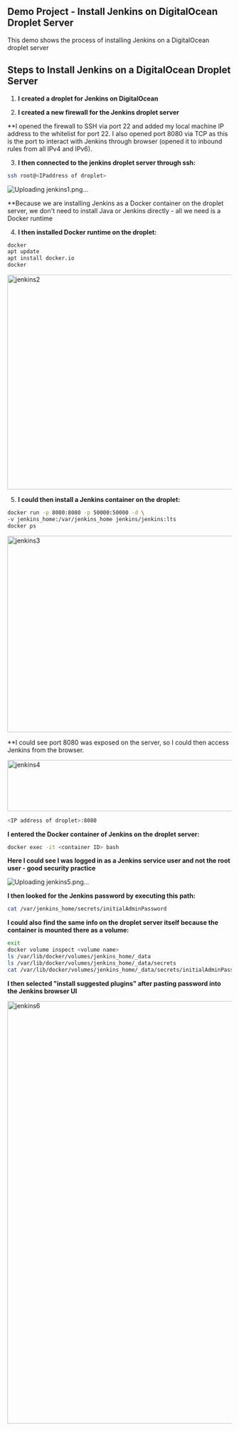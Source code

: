 ## Demo Project - Install Jenkins on DigitalOcean Droplet Server

This demo shows the process of installing Jenkins on a DigitalOcean droplet server

## Steps to Install Jenkins on a DigitalOcean Droplet Server

1. **I created a droplet for Jenkins on DigitalOcean**

2. **I created a new firewall for the Jenkins droplet server**

**I opened the firewall to SSH via port 22 and added my local machine IP address to the whitelist for port 22. I also opened port 8080 via TCP as this is the port to interact with Jenkins through browser (opened it to inbound rules from all IPv4 and IPv6).

3. **I then connected to the jenkins droplet server through ssh:**

```bash
ssh root@<IPaddress of droplet>
```

![Uploading jenkins1.png…]()

**Because we are installing Jenkins as a Docker container on the droplet server, we don't need to install Java or Jenkins directly - all we need is a Docker runtime

4. **I then installed Docker runtime on the droplet:**

```bash
docker
apt update
apt install docker.io 
docker
```

<img width="713" height="482" alt="jenkins2" src="https://github.com/user-attachments/assets/96a0e786-b8bb-4b71-86bb-0a5c2a7aee45" />


5. **I could then install a Jenkins container on the droplet:**

```bash
docker run -p 8080:8080 -p 50000:50000 -d \
-v jenkins_home:/var/jenkins_home jenkins/jenkins:lts
docker ps
```

<img width="956" height="441" alt="jenkins3" src="https://github.com/user-attachments/assets/beee84f8-d1e2-40a7-9594-2feea09b75a8" />


**I could see port 8080 was exposed on the server, so I could then access Jenkins from the browser.

<img width="1844" height="115" alt="jenkins4" src="https://github.com/user-attachments/assets/c4974a70-7964-4b75-9af0-9e622ca43527" />


```bash
<IP address of droplet>:8080
```

**I entered the Docker container of Jenkins on the droplet server:**

```bash
docker exec -it <container ID> bash
```

**Here I could see I was logged in as a Jenkins service user and not the root user - good security practice**

![Uploading jenkins5.png…]()


**I then looked for the Jenkins password by executing this path:**

```bash
cat /var/jenkins_home/secrets/initialAdminPassword
```

**I could also find the same info on the droplet server itself because the container is mounted there as a volume:**

```bash
exit
docker volume inspect <volume name>
ls /var/lib/docker/volumes/jenkins_home/_data
ls /var/lib/docker/volumes/jenkins_home/_data/secrets
cat /var/lib/docker/volumes/jenkins_home/_data/secrets/initialAdminPassword
```

**I then selected "install suggested plugins" after pasting password into the Jenkins browser UI**


<img width="915" height="948" alt="jenkins6" src="https://github.com/user-attachments/assets/279fd6fe-0c94-423a-b0a5-8d8777222d23" />



